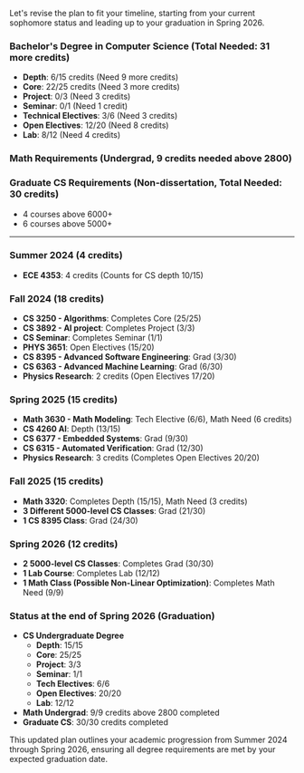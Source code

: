 Let's revise the plan to fit your timeline, starting from your current sophomore status and leading up to your graduation in Spring 2026.

### **Bachelor's Degree in Computer Science (Total Needed: 31 more credits)**
- **Depth**: 6/15 credits (Need 9 more credits)
- **Core**: 22/25 credits (Need 3 more credits)
- **Project**: 0/3 (Need 3 credits)
- **Seminar**: 0/1 (Need 1 credit)
- **Technical Electives**: 3/6 (Need 3 credits)
- **Open Electives**: 12/20 (Need 8 credits)
- **Lab**: 8/12 (Need 4 credits)

### **Math Requirements (Undergrad, 9 credits needed above 2800)**

### **Graduate CS Requirements (Non-dissertation, Total Needed: 30 credits)**
- 4 courses above 6000+
- 6 courses above 5000+

---

### **Summer 2024 (4 credits)**
- **ECE 4353**: 4 credits (Counts for CS depth 10/15)

### **Fall 2024 (18 credits)**
- **CS 3250 - Algorithms**: Completes Core (25/25)
- **CS 3892 - AI project**: Completes Project (3/3)
- **CS Seminar**: Completes Seminar (1/1)
- **PHYS 3651**: Open Electives (15/20)
- **CS 8395 - Advanced Software Engineering**: Grad (3/30)
- **CS 6363 - Advanced Machine Learning**: Grad (6/30)
- **Physics Research**: 2 credits (Open Electives 17/20)

### **Spring 2025 (15 credits)**
- **Math 3630 - Math Modeling**: Tech Elective (6/6), Math Need (6 credits)
- **CS 4260 AI**: Depth (13/15)
- **CS 6377 - Embedded Systems**: Grad (9/30)
- **CS 6315 - Automated Verification**: Grad (12/30)
- **Physics Research**: 3 credits (Completes Open Electives 20/20)

### **Fall 2025 (15 credits)**
- **Math 3320**: Completes Depth (15/15), Math Need (3 credits)
- **3 Different 5000-level CS Classes**: Grad (21/30)
- **1 CS 8395 Class**: Grad (24/30)

### **Spring 2026 (12 credits)**
- **2 5000-level CS Classes**: Completes Grad (30/30)
- **1 Lab Course**: Completes Lab (12/12)
- **1 Math Class (Possible Non-Linear Optimization)**: Completes Math Need (9/9)

### **Status at the end of Spring 2026 (Graduation)**
- **CS Undergraduate Degree**
  - **Depth**: 15/15
  - **Core**: 25/25
  - **Project**: 3/3
  - **Seminar**: 1/1
  - **Tech Electives**: 6/6
  - **Open Electives**: 20/20
  - **Lab**: 12/12
- **Math Undergrad**: 9/9 credits above 2800 completed
- **Graduate CS**: 30/30 credits completed

This updated plan outlines your academic progression from Summer 2024 through Spring 2026, ensuring all degree requirements are met by your expected graduation date.
